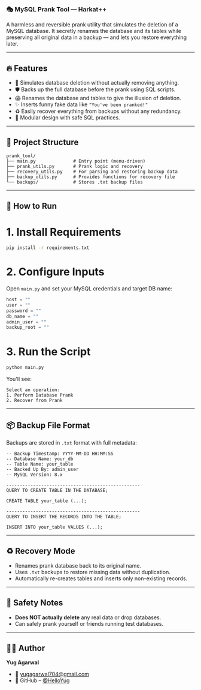 ### 🎭 MySQL Prank Tool — Harkat++

A harmless and reversible prank utility that simulates the deletion of a MySQL database. It secretly renames the database and its tables while preserving all original data in a backup — and lets you restore everything later.

---

## 🔥 Features

- 🎯 Simulates database deletion without actually removing anything.
- 🛡️ Backs up the full database before the prank using SQL scripts.
- 😱 Renames the database and tables to give the illusion of deletion.
- ✨ Inserts funny fake data like `"You've been pranked!"`
- ♻️ Easily recover everything from backups without any redundancy.
- 🧱 Modular design with safe SQL practices.

---

## 🧩 Project Structure

```
prank_tool/
├── main.py              # Entry point (menu-driven)
├── prank_utils.py       # Prank logic and recovery
├── recovery_utils.py    # For parsing and restoring backup data
├── backup_utils.py      # Provides functions for recovery file
└── backups/             # Stores .txt backup files
```

---

## 🚀 How to Run

# 1. Install Requirements

```bash
pip install -r requirements.txt
```

# 2. Configure Inputs

Open `main.py` and set your MySQL credentials and target DB name:

```python
host = ""
user = ""
password = ""
db_name = ""
admin_user = ""
backup_root = ""
```

# 3. Run the Script

```bash
python main.py
```

You'll see:
```
Select an operation:
1. Perform Database Prank
2. Recover from Prank
```

---

## 📦 Backup File Format

Backups are stored in `.txt` format with full metadata:
```
-- Backup Timestamp: YYYY-MM-DD HH:MM:SS
-- Database Name: your_db
-- Table Name: your_table
-- Backed Up By: admin_user
-- MySQL Version: 8.x

--------------------------------------------------
QUERY TO CREATE TABLE IN THE DATABASE;

CREATE TABLE your_table (...);

--------------------------------------------------
QUERY TO INSERT THE RECORDS INTO THE TABLE;

INSERT INTO your_table VALUES (...);
```

---

## ♻️ Recovery Mode

- Renames prank database back to its original name.
- Uses `.txt` backups to restore missing data without duplication.
- Automatically re-creates tables and inserts only non-existing records.

---

## 🔐 Safety Notes

- **Does NOT actually delete** any real data or drop databases.
- Can safely prank yourself or friends running test databases.

---

## 👨‍💻 Author

**Yug Agarwal**
- 📧 [yugagarwal704@gmail.com](mailto:yugagarwal704@gmail.com)
- 🔗 GitHub – [@HelloYug](https://github.com/HelloYug)